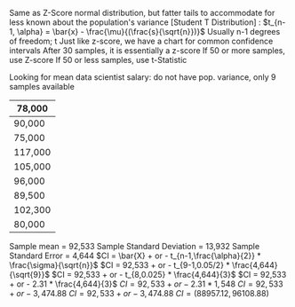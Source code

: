 Same as Z-Score normal distribution, but fatter tails to accommodate for less known about the population's variance
[Student T Distribution] : $t_{n-1, \alpha} = \bar{x} - \frac{\mu}{(\frac{s}{\sqrt{n}})}$
	Usually n-1 degrees of freedom; t
		Just like z-score, we have a chart for common confidence intervals 
			After 30 samples, it is essentially a z-score
			If 50 or more samples, use Z-score
			If 50 or less samples, use t-Statistic

Looking for mean data scientist salary:
	do not have pop. variance, only 9 samples available 

| 78,000  |
| ------- |
| 90,000  |
| 75,000  |
| 117,000 |
| 105,000 |
| 96,000  |
| 89,500  |
| 102,300 |
| 80,000  |
Sample mean = 92,533
Sample Standard Deviation = 13,932
Sample Standard Error = 4,644
		$CI = \bar{X} + or - t_{n-1,\frac{\alpha}{2}} * \frac{\sigma}{\sqrt{n}}$
		$CI = 92,533 + or - t_{9-1,0.05/2} * \frac{4,644}{\sqrt{9}}$
		$CI = 92,533 + or - t_{8,0.025} * \frac{4,644}{3}$
		$CI = 92,533 + or - 2.31 * \frac{4,644}{3}$
		$CI = 92,533 + or - 2.31 * 1,548$
		$CI = 92,533 + or - 3,474.88$
		$CI = 92,533 + or - 3,474.88$
		$CI = (88957.12, 96108.88)$